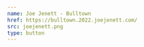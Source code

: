 ```yaml
---
name: Joe Jenett - Bulltown
href: https://bulltown.2022.joejenett.com/
src: joejenett.png
type: button
---
```

